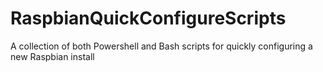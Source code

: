 # RaspbianQuickConfigureScripts
A collection of both Powershell and Bash scripts for quickly configuring a new Raspbian install
